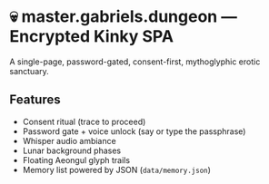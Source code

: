 # 💀 master.gabriels.dungeon — Encrypted Kinky SPA

A single-page, password-gated, consent-first, mythoglyphic erotic sanctuary.

## Features
- Consent ritual (trace to proceed)
- Password gate + voice unlock (say or type the passphrase)
- Whisper audio ambiance
- Lunar background phases
- Floating Aeongul glyph trails
- Memory list powered by JSON (`data/memory.json`)
